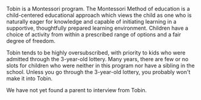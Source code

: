 Tobin is a Montessori program. The Montessori Method of education is a child-centered educational approach which views the child as one who is naturally eager for knowledge and capable of initiating learning in a supportive, thoughtfully prepared learning environment. Children have a choice of activity from within a prescribed range of options and a fair degree of freedom.

Tobin tends to be highly oversubscribed, with priority to kids who were admitted through the 3-year-old lottery. Many years, there are few or no slots for children who were neither in this program nor have a sibling in the school. Unless you go through the 3-year-old lottery, you probably won't make it into Tobin.

We have not yet found a parent to interview from Tobin. 